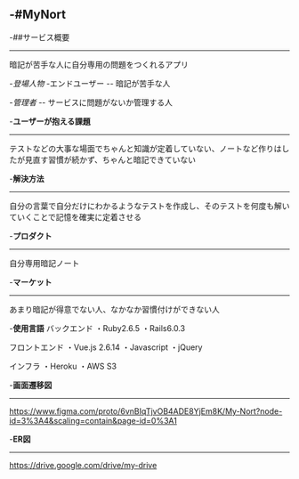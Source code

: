 -#MyNort
-
-##サービス概要
***
暗記が苦手な人に自分専用の問題をつくれるアプリ

-*登場人物*
-エンドユーザー
-- 暗記が苦手な人

-*管理者*
-- サービスに問題がないか管理する人

-**ユーザーが抱える課題**
***
テストなどの大事な場面でちゃんと知識が定着していない、ノートなど作りはしたが見直す習慣が続かず、ちゃんと暗記できていない

-**解決方法**
***
自分の言葉で自分だけにわかるようなテストを作成し、そのテストを何度も解いていくことで記憶を確実に定着させる

-**プロダクト**
***
自分専用暗記ノート

-**マーケット**
***
あまり暗記が得意でない人、なかなか習慣付けができない人

-**使用言語**
バックエンド
・Ruby2.6.5
・Rails6.0.3

フロントエンド
・Vue.js 2.6.14
・Javascript
  ・jQuery

インフラ
・Heroku
・AWS S3

-**画面遷移図**
***
https://www.figma.com/proto/6vnBIqTjvOB4ADE8YjEm8K/My-Nort?node-id=3%3A4&scaling=contain&page-id=0%3A1

-**ER図**
***
https://drive.google.com/drive/my-drive
